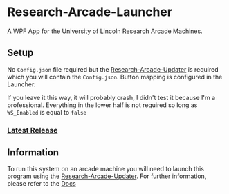 # Research-Arcade-Launcher
 A WPF App for the University of Lincoln Research Arcade Machines.
## Setup
  No `Config.json` file required but the [Research-Arcade-Updater](https://github.com/Malphatt/Research-Arcade-Updater "GitHub.com") is required which you will contain the `Config.json`. Button mapping is configured in the Launcher.

  If you leave it this way, it will probably crash, I didn't test it because I'm a professional.
  Everything in the lower half is not required so long as `WS_Enabled` is equal to `false`
### [Latest Release](https://github.com/Malphatt/Research-Arcade-Launcher/releases/latest "GitHub.com")
## Information
  To run this system on an arcade machine you will need to launch this program using the [Research-Arcade-Updater](https://github.com/Malphatt/Research-Arcade-Updater "GitHub.com").
  For further information, please refer to the [Docs](https://github.com/Malphatt/Arcademia-Dev-Guide/wiki)
  
